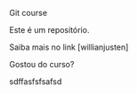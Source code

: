 Git course

Este é um repositório.

Saiba mais no link [willianjusten]

Gostou do curso?


sdffasfsfsafsd